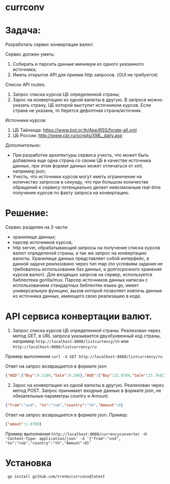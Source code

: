# currconv

# Задача:
 Разработать сервис конвертации валют.

Сервис должен уметь:
1. Собирать и парсить данные минимум из одного указанного источника;
2. Иметь открытое API для приема http запросов. (GUI не требуется)

Список API routes:
1. Запрос списка курсов ЦБ определенной страны;
2. Зарос на конвертацию из одной валюты в другую. В запросе можно указать страну, ЦБ которой выступит источником курсов. Если страна не указана, то берется дефолтная страна/источник.

Источники курсов:
1. ЦБ Тайланда: https://www.bot.or.th/App/RSS/fxrate-all.xml
2. ЦБ России: http://www.cbr.ru/scripts/XML_daily.asp

Дополнительно:
- При разработке архитектуры сервиса учесть, что может быть добавлена еще одна страна со своим ЦБ в качестве источника данных, при этом формат данных может отличаться от xml, например json;
- Учесть, что источники курсов могут иметь ограничение на количество запросов в секунду, что при большом количестве обращений к сервису потенциально делает невозможным real-time получение курсов по факту запроса на конвертацию.

# Решение:
Сервис разделен на 3 части:
 - хранилище данных; 
 - парсер источников курсов;
 - http server, обрабатывающий запросы на получение списка курсов валют определеной страны, а так же запрос на конвертацию валюты.
 Хранилище данных представляет собой интерфейс, в данной задаче реализовано через тип map (по условиям задания не требовалось использование баз данных, и долгосрочного хранения курсов валют). 
 Для входящих запрсов на сервер, используется библеотека gorilla/mux.
 Парсер источников данных написан с использованием стандартных библеотек языка go, имеет универсальную функцию, вызов которой позволяет извлечь данные из источника данных, имеющего свою реализацию в коде.
 
# API сервиса конвертации валют.
1.  Запрос списка курсов ЦБ определенной страны.
 Реализован через метод GET, в URL запроса указывается двухбуквенный код страны, например ```http://localhost:8080/listcurrency/th``` или ```http://localhost:8080/listcurrency/ru```
  
 Пример выполнения ```curl -X GET http://localhost:8080/listcurrency/ru```
 
 Ответ на запрос возвращается в формате json 
 ```json
 {"AED":{"Buy":9.1189,"Sale":9.206},"AUD":{"Buy":22.8789,"Sale":23.7642},"BDT":{"Buy":0.32,"Sale":0.323}
 ```
 
 2. Зарос на конвертацию из одной валюты в другую.
Реализован через метод POST. Запрос принимает входные данные в формате json, не обязательные параметры country и Amount.  
```json 
{"from":"usd", "to":"rub","country":"th","Amount":0}
``` 
Ответ на запрос возвращается в формате json. Пример: 
```json 
{"amout":1.0708}
```
 
Пример выполнения ```http://localhost:8080/currencyconverter -H 'Content-Type: application/json' -d '{"from":"usd", "to":"rub","country":"th","Amount":0}'```

# Установка

```
 go install github.com/tretm/currconv@latest 
```


